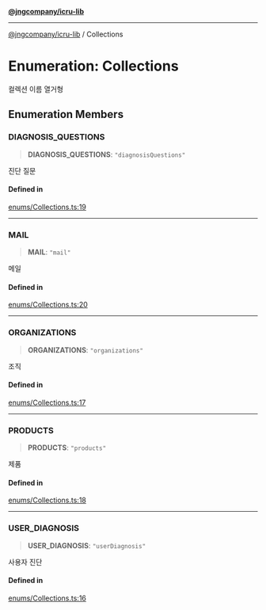 [**@jngcompany/icru-lib**](../README.md)

***

[@jngcompany/icru-lib](../globals.md) / Collections

# Enumeration: Collections

컬렉션 이름 열거형

## Enumeration Members

### DIAGNOSIS\_QUESTIONS

> **DIAGNOSIS\_QUESTIONS**: `"diagnosisQuestions"`

진단 질문

#### Defined in

[enums/Collections.ts:19](https://github.com/jngcompany/icru-lib/blob/c1136b1cca3e7fccee98611dd392fe7b79b1145a/src/enums/Collections.ts#L19)

***

### MAIL

> **MAIL**: `"mail"`

메일

#### Defined in

[enums/Collections.ts:20](https://github.com/jngcompany/icru-lib/blob/c1136b1cca3e7fccee98611dd392fe7b79b1145a/src/enums/Collections.ts#L20)

***

### ORGANIZATIONS

> **ORGANIZATIONS**: `"organizations"`

조직

#### Defined in

[enums/Collections.ts:17](https://github.com/jngcompany/icru-lib/blob/c1136b1cca3e7fccee98611dd392fe7b79b1145a/src/enums/Collections.ts#L17)

***

### PRODUCTS

> **PRODUCTS**: `"products"`

제품

#### Defined in

[enums/Collections.ts:18](https://github.com/jngcompany/icru-lib/blob/c1136b1cca3e7fccee98611dd392fe7b79b1145a/src/enums/Collections.ts#L18)

***

### USER\_DIAGNOSIS

> **USER\_DIAGNOSIS**: `"userDiagnosis"`

사용자 진단

#### Defined in

[enums/Collections.ts:16](https://github.com/jngcompany/icru-lib/blob/c1136b1cca3e7fccee98611dd392fe7b79b1145a/src/enums/Collections.ts#L16)
